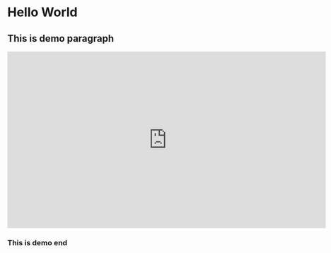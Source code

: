 # Hello World

## This is demo paragraph


<iframe width="720" height="400" src="https://www.youtube.com/embed/RsZAyFePy2U" frameborder="0" allow="accelerometer; autoplay; encrypted-media; gyroscope; picture-in-picture" allowfullscreen></iframe>

### This is demo end

